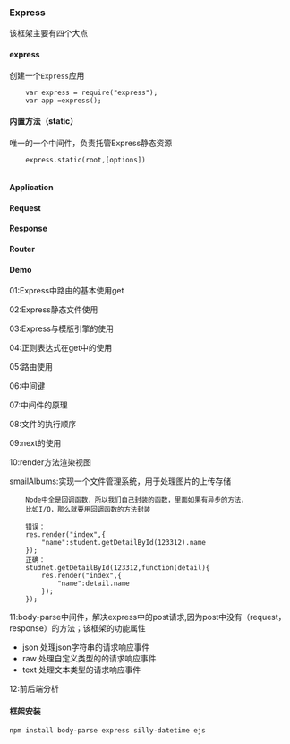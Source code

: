 ### Express

该框架主要有四个大点

#### express

创建一个`Express`应用

```
	var express = require("express");
	var app =express();
```

#### 内置方法（static）

唯一的一个中间件，负责托管Express静态资源

```
	express.static(root,[options])
	
```

#### Application

#### Request

#### Response

#### Router


#### Demo

01:Express中路由的基本使用get

02:Express静态文件使用

03:Express与模版引擎的使用

04:正则表达式在get中的使用

05:路由使用

06:中间键

07:中间件的原理

08:文件的执行顺序
 
09:next的使用

10:render方法渲染视图

smailAlbums:实现一个文件管理系统，用于处理图片的上传存储

```
    Node中全是回调函数，所以我们自己封装的函数，里面如果有异步的方法，
    比如I/O，那么就要用回调函数的方法封装
    
    错误：
    res.render("index",{
        "name":student.getDetailById(123312).name
    });
    正确：
    studnet.getDetailById(123312,function(detail){
        res.render("index",{
            "name":detail.name
        });
    });
```

11:body-parse中间件，解决express中的post请求,因为post中没有（request，response）的方法；该框架的功能属性
- json 处理json字符串的请求响应事件
- raw 处理自定义类型的的请求响应事件
- text 处理文本类型的请求响应事件

12:前后端分析


#### 框架安装

`npm install body-parse express silly-datetime ejs`